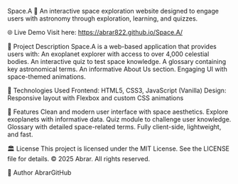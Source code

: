 Space.A 🚀
An interactive space exploration website designed to engage users with astronomy through exploration, learning, and quizzes.

🌐 Live Demo
Visit here: https://abrar822.github.io/Space.A/

📂 Project Description
Space.A is a web-based application that provides users with:
An exoplanet explorer with access to over 4,000 celestial bodies.
An interactive quiz to test space knowledge.
A glossary containing key astronomical terms.
An informative About Us section.
Engaging UI with space-themed animations.

🔧 Technologies Used
Frontend: HTML5, CSS3, JavaScript (Vanilla)
Design: Responsive layout with Flexbox and custom CSS animations

🚀 Features
Clean and modern user interface with space aesthetics.
Explore exoplanets with informative data.
Quiz module to challenge user knowledge.
Glossary with detailed space-related terms.
Fully client-side, lightweight, and fast.

🏛️ License
This project is licensed under the MIT License. See the LICENSE file for details.
© 2025 Abrar. All rights reserved.

🙌 Author
AbrarGitHub

